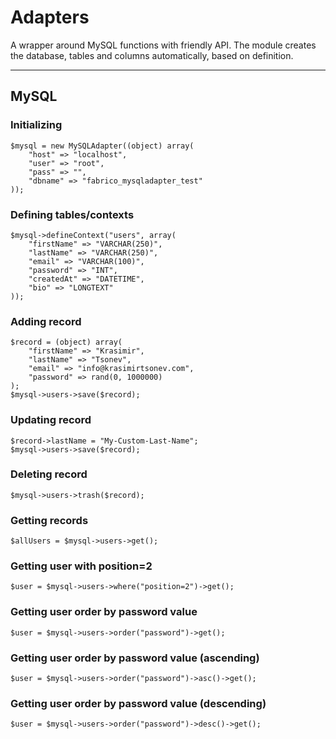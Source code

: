 # Adapters

A wrapper around MySQL functions with friendly API. The module creates the database, tables and columns automatically, based on definition.

- - -

## MySQL

### Initializing

    $mysql = new MySQLAdapter((object) array(
        "host" => "localhost",
        "user" => "root",
        "pass" => "",
        "dbname" => "fabrico_mysqladapter_test"
    ));

### Defining tables/contexts

    $mysql->defineContext("users", array(
        "firstName" => "VARCHAR(250)",
        "lastName" => "VARCHAR(250)",
        "email" => "VARCHAR(100)",
        "password" => "INT",
        "createdAt" => "DATETIME",
        "bio" => "LONGTEXT"
    ));

### Adding record

    $record = (object) array(
        "firstName" => "Krasimir",
        "lastName" => "Tsonev",
        "email" => "info@krasimirtsonev.com",
        "password" => rand(0, 1000000)
    );
    $mysql->users->save($record);

### Updating record

    $record->lastName = "My-Custom-Last-Name";
    $mysql->users->save($record);

### Deleting record
    
    $mysql->users->trash($record);

### Getting records

    $allUsers = $mysql->users->get();

### Getting user with position=2

    $user = $mysql->users->where("position=2")->get();

### Getting user order by password value

    $user = $mysql->users->order("password")->get();

### Getting user order by password value (ascending)

    $user = $mysql->users->order("password")->asc()->get();

### Getting user order by password value (descending)

    $user = $mysql->users->order("password")->desc()->get();
